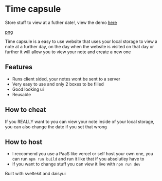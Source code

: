 # Time capsule
Store stuff to view at a futher date!, view the demo [here](https://time-capsule-flame.vercel.app/)

[png](./image.png)

Time capsule is a easy to use website that uses your local storage to view a note at a further day, on the day when the website is visited on that day or further it will allow you to view your note and create a new one

## Features
- Runs client sided, your notes wont be sent to a server
- Very easy to use and only 2 boxes to be filled
- Good looking ui
- Reusable

## How to cheat
If you REALLY want to you can view your note inside of your local storage, you can also change the date if you set that wrong

## How to host
- I reccomend you use a PaaS like vercel or self host your own one, you can run `npm run build` and run it like that if you absolutley have to
- If you want to change stuff you can view it live with `npm run dev`

Built with sveltekit and daisyui